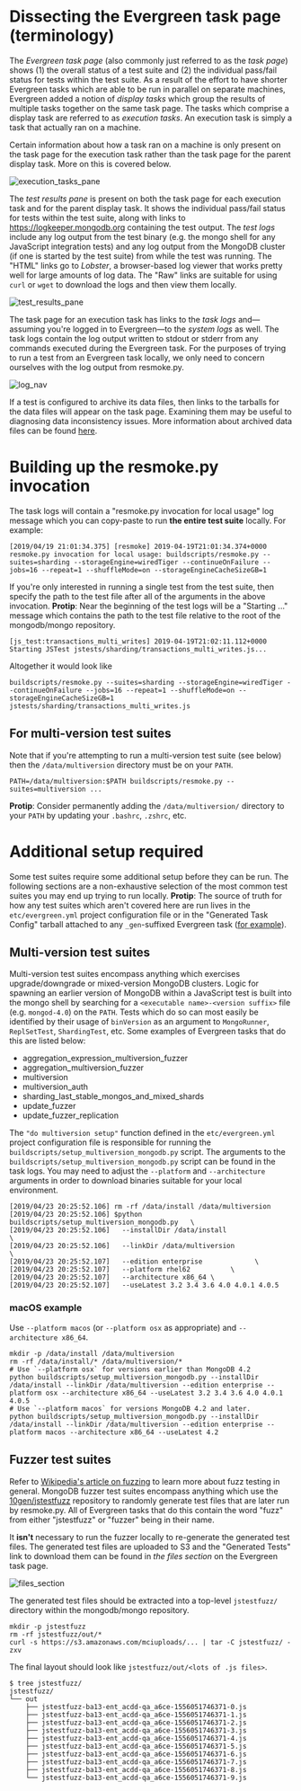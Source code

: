 # Dissecting the Evergreen task page (terminology)

The _Evergreen task page_ (also commonly just referred to as the _task page_) shows (1) the overall
status of a test suite and (2) the individual pass/fail status for tests within the test suite. As a
result of the effort to have shorter Evergreen tasks which are able to be run in parallel on
separate machines, Evergreen added a notion of _display tasks_ which group the results of multiple
tasks together on the same task page. The tasks which comprise a display task are referred to as
_execution tasks_. An execution task is simply a task that actually ran on a machine.

Certain information about how a task ran on a machine is only present on the task page for the
execution task rather than the task page for the parent display task. More on this is covered below.

![execution_tasks_pane](images/execution_tasks_pane.png)

The _test results pane_ is present on both the task page for each execution task and for the parent
display task. It shows the individual pass/fail status for tests within the test suite, along with
links to https://logkeeper.mongodb.org containing the test output. The _test logs_ include any log
output from the test binary (e.g. the mongo shell for any JavaScript integration tests) and any log
output from the MongoDB cluster (if one is started by the test suite) from while the test was
running. The "HTML" links go to _Lobster_, a browser-based log viewer that works pretty well for
large amounts of log data. The "Raw" links are suitable for using `curl` or `wget` to download the
logs and then view them locally.

![test_results_pane](images/test_results_pane.png)

The task page for an execution task has links to the _task logs_ and—assuming you're logged in to
Evergreen—to the _system logs_ as well. The task logs contain the log output written to stdout or
stderr from any commands executed during the Evergreen task. For the purposes of trying to run a
test from an Evergreen task locally, we only need to concern ourselves with the log output from
resmoke.py.

![log_nav](images/log_nav.png)

If a test is configured to archive its data files, then links to the tarballs for the data files will appear on the task page. Examining them may be useful to diagnosing data inconsistency issues. More information about archived data files can be found [here](Archived-Data-Files).


# Building up the resmoke.py invocation

The task logs will contain a "resmoke.py invocation for local usage" log message which you can
copy-paste to run **the entire test suite** locally. For example:

```
[2019/04/19 21:01:34.375] [resmoke] 2019-04-19T21:01:34.374+0000 resmoke.py invocation for local usage: buildscripts/resmoke.py --suites=sharding --storageEngine=wiredTiger --continueOnFailure --jobs=16 --repeat=1 --shuffleMode=on --storageEngineCacheSizeGB=1
```

If you're only interested in running a single test from the test suite, then specify the path to the
test file after all of the arguments in the above invocation. **Protip**: Near the beginning of the
test logs will be a "Starting ..." message which contains the path to the test file relative to the
root of the mongodb/mongo repository.

```
[js_test:transactions_multi_writes] 2019-04-19T21:02:11.112+0000 Starting JSTest jstests/sharding/transactions_multi_writes.js...
```

Altogether it would look like

```
buildscripts/resmoke.py --suites=sharding --storageEngine=wiredTiger --continueOnFailure --jobs=16 --repeat=1 --shuffleMode=on --storageEngineCacheSizeGB=1 jstests/sharding/transactions_multi_writes.js
```

## For multi-version test suites

Note that if you're attempting to run a multi-version test suite (see below) then the
`/data/multiversion` directory must be on your `PATH`.

```
PATH=/data/multiversion:$PATH buildscripts/resmoke.py --suites=multiversion ...
```

**Protip**: Consider permanently adding the `/data/multiversion/` directory to your `PATH` by
updating your `.bashrc`, `.zshrc`, etc.

# Additional setup required

Some test suites require some additional setup before they can be run. The following sections are a
non-exhaustive selection of the most common test suites you may end up trying to run locally.
**Protip**: The source of truth for how any test suites which aren't covered here are run lives in
the `etc/evergreen.yml` project configuration file or in the "Generated Task Config" tarball
attached to any `_gen`-suffixed Evergreen task ([for example](https://evergreen.mongodb.com/task/mongodb_mongo_master_enterprise_rhel_62_64_bit_sharding_gen_b8d3c0f4845092c4a52844f05153f38035fd96aa_19_04_19_20_05_34/0)).

## Multi-version test suites

Multi-version test suites encompass anything which exercises upgrade/downgrade or mixed-version
MongoDB clusters. Logic for spawning an earlier version of MongoDB within a JavaScript test is built
into the mongo shell by searching for a `<executable name>-<version suffix>` file (e.g.
`mongod-4.0`) on the `PATH`. Tests which do so can most easily be identified by their usage of
`binVersion` as an argument to `MongoRunner`, `ReplSetTest`, `ShardingTest`, etc. Some examples of
Evergreen tasks that do this are listed below:

- aggregation_expression_multiversion_fuzzer
- aggregation_multiversion_fuzzer
- multiversion
- multiversion_auth
- sharding_last_stable_mongos_and_mixed_shards
- update_fuzzer
- update_fuzzer_replication

The `"do multiversion setup"` function defined in the `etc/evergreen.yml` project configuration file
is responsible for running the `buildscripts/setup_multiversion_mongodb.py` script. The arguments to
the `buildscripts/setup_multiversion_mongodb.py` script can be found in the task logs. You may need
to adjust the `--platform` and `--architecture` arguments in order to download binaries suitable for
your local environment.

```
[2019/04/23 20:25:52.106] rm -rf /data/install /data/multiversion
[2019/04/23 20:25:52.106] $python buildscripts/setup_multiversion_mongodb.py   \
[2019/04/23 20:25:52.106]   --installDir /data/install                         \
[2019/04/23 20:25:52.106]   --linkDir /data/multiversion                       \
[2019/04/23 20:25:52.107]   --edition enterprise             \
[2019/04/23 20:25:52.107]   --platform rhel62          \
[2019/04/23 20:25:52.107]   --architecture x86_64 \
[2019/04/23 20:25:52.107]   --useLatest 3.2 3.4 3.6 4.0 4.0.1 4.0.5
```

### macOS example

Use `--platform macos` (or `--platform osx` as appropriate) and `--architecture x86_64`.

```
mkdir -p /data/install /data/multiversion
rm -rf /data/install/* /data/multiversion/*
# Use `--platform osx` for versions earlier than MongoDB 4.2
python buildscripts/setup_multiversion_mongodb.py --installDir /data/install --linkDir /data/multiversion --edition enterprise --platform osx --architecture x86_64 --useLatest 3.2 3.4 3.6 4.0 4.0.1 4.0.5
# Use `--platform macos` for versions MongoDB 4.2 and later.
python buildscripts/setup_multiversion_mongodb.py --installDir /data/install --linkDir /data/multiversion --edition enterprise --platform macos --architecture x86_64 --useLatest 4.2
```

## Fuzzer test suites

Refer to [Wikipedia's article on fuzzing](https://en.wikipedia.org/wiki/Fuzzing) to learn more about
fuzz testing in general. MongoDB fuzzer test suites encompass anything which use the
[10gen/jstestfuzz](https://github.com/10gen/jstestfuzz) repository to randomly generate test files
that are later run by resmoke.py. All of Evergreen tasks that do this contain the word "fuzz" from
either "jstestfuzz" or "fuzzer" being in their name.

It **isn't** necessary to run the fuzzer locally to re-generate the generated test files. The
generated test files are uploaded to S3 and the "Generated Tests" link to download them can be found
in _the files section_ on the Evergreen task page.

![files_section](images/files_section.png)

The generated test files should be extracted into a top-level `jstestfuzz/` directory within the
mongodb/mongo repository.

```
mkdir -p jstestfuzz
rm -rf jstestfuzz/out/*
curl -s https://s3.amazonaws.com/mciuploads/... | tar -C jstestfuzz/ -zxv
```

The final layout should look like `jstestfuzz/out/<lots of .js files>`.

```
$ tree jstestfuzz/
jstestfuzz/
└── out
    ├── jstestfuzz-ba13-ent_acdd-qa_a6ce-1556051746371-0.js
    ├── jstestfuzz-ba13-ent_acdd-qa_a6ce-1556051746371-1.js
    ├── jstestfuzz-ba13-ent_acdd-qa_a6ce-1556051746371-2.js
    ├── jstestfuzz-ba13-ent_acdd-qa_a6ce-1556051746371-3.js
    ├── jstestfuzz-ba13-ent_acdd-qa_a6ce-1556051746371-4.js
    ├── jstestfuzz-ba13-ent_acdd-qa_a6ce-1556051746371-5.js
    ├── jstestfuzz-ba13-ent_acdd-qa_a6ce-1556051746371-6.js
    ├── jstestfuzz-ba13-ent_acdd-qa_a6ce-1556051746371-7.js
    ├── jstestfuzz-ba13-ent_acdd-qa_a6ce-1556051746371-8.js
    └── jstestfuzz-ba13-ent_acdd-qa_a6ce-1556051746371-9.js
```
